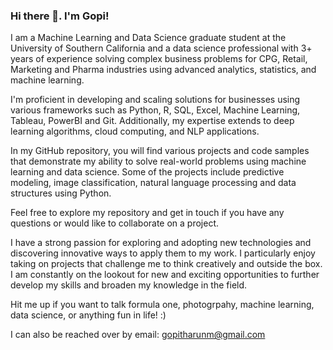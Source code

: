 ### Hi there 👋. I'm Gopi!

I am a Machine Learning and Data Science graduate student at the University of Southern California and a data science professional with 3+ years of experience solving complex business problems for CPG, Retail, Marketing and Pharma industries using advanced analytics, statistics, and machine learning.

I'm proficient in developing and scaling solutions for businesses using various frameworks such as Python, R, SQL, Excel, Machine Learning, Tableau, PowerBI and Git. Additionally, my expertise extends to deep learning algorithms, cloud computing, and NLP applications.

In my GitHub repository, you will find various projects and code samples that demonstrate my ability to solve real-world problems using machine learning and data science. Some of the projects include  predictive modeling, image classification, natural language processing and data structures using Python.

Feel free to explore my repository and get in touch if you have any questions or would like to collaborate on a project.

I have a strong passion for exploring and adopting new technologies and discovering innovative ways to apply them to my work. I particularly enjoy taking on projects that challenge me to think creatively and outside the box. I am constantly on the lookout for new and exciting opportunities to further develop my skills and broaden my knowledge in the field.

Hit me up if you want to talk formula one, photogrpahy, machine learning, data science, or anything fun in life! :)

I can also be reached over by email: gopitharunm@gmail.com


